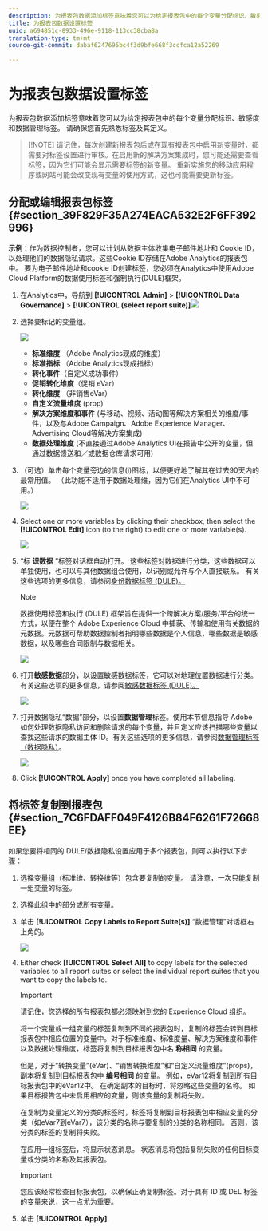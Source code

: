 ```yaml
---
description: 为报表包数据添加标签意味着您可以为给定报表包中的每个变量分配标识、敏感度和数据管理标签。 请确保您首先熟悉标签及其定义。
title: 为报表包数据设置标签
uuid: a694851c-8933-496e-9118-113cc38cba8a
translation-type: tm+mt
source-git-commit: dabaf6247695bc4f3d9bfe668f3ccfca12a52269

---
```



# 为报表包数据设置标签

为报表包数据添加标签意味着您可以为给定报表包中的每个变量分配标识、敏感度和数据管理标签。 请确保您首先熟悉标签及其定义。

>[!NOTE] 请记住，每次创建新报表包后或在现有报表包中启用新变量时，都需要对标签设置进行审核。在启用新的解决方案集成时，您可能还需要查看标签，因为它们可能会显示需要标签的新变量。 重新实施您的移动应用程序或网站可能会改变现有变量的使用方式，这也可能需要更新标签。

## 分配或编辑报表包标签 {#section_39F829F35A274EACA532E2F6FF392996}

**示例**：作为数据控制者，您可以计划从数据主体收集电子邮件地址和 Cookie ID，以处理他们的数据隐私请求。这些Cookie ID存储在Adobe Analytics的报表包中。 要为电子邮件地址和cookie ID创建标签，您必须在Analytics中使用Adobe Cloud Platform的数据使用标签和强制执行(DULE)框架。

1. 在Analytics中，导航到 **[!UICONTROL Admin]** > **[!UICONTROL Data Governance]** > **[!UICONTROL (select report suite)]**![](assets/privacy_rs_settings.png)

1. 选择要标记的变量组。

   ![](assets/variables.png)

   * **标准维度** （Adobe Analytics现成的维度）
   * **标准指标** （Adobe Analytics现成指标）
   * **转化事件**（自定义成功事件）
   * **促销转化维度**（促销 eVar）
   * **转化维度** （非销售eVar）
   * **自定义流量维度** (prop)
   * **解决方案维度和事件** (与移动、视频、活动图等解决方案相关的维度/事件，以及与Adobe Campaign、Adobe Experience Manager、Advertising Cloud等解决方案集成)
   * **数据处理维度** (不直接通过Adobe Analytics UI在报告中公开的变量，但通过数据馈送和／或数据仓库请求可用)

1. （可选）单击每个变量旁边的信息(i)图标，以便更好地了解其在过去90天内的最常用值。 （此功能不适用于数据处理维，因为它们在Analytics UI中不可用。）

   ![](assets/info.png)

1. Select one or more variables by clicking their checkbox, then select the **[!UICONTROL Edit]** icon (to the right) to edit one or more variable(s).

   ![](assets/edit.png)

1. “标 **识数据** ”标签对话框自动打开。 这些标签对数据进行分类，这些数据可以单独使用，也可以与其他数据组合使用，以识别或允许与个人直接联系。 有关这些选项的更多信息，请参阅[身份数据标签 (DULE)。](/help/admin/c-data-governance/gdpr-labels.md#identity-data-labels)

   >[!NOTE]
   >
   >数据使用标签和执行 (DULE) 框架旨在提供一个跨解决方案/服务/平台的统一方式，以便在整个 Adobe Experience Cloud 中捕获、传输和使用有关数据的元数据。元数据可帮助数据控制者指明哪些数据是个人信息，哪些数据是敏感数据，以及哪些合同限制与数据相关。

   ![](assets/identity_labels.png)

1. 打开&#x200B;**敏感数据**&#x200B;部分，以设置敏感数据标签，它可以对地理位置数据进行分类。有关这些选项的更多信息，请参阅[敏感数据标签 (DULE)。](/help/admin/c-data-governance/gdpr-labels.md#sensitive-data-labels)

   ![](assets/sensitive_data.png)

1. 打开数据隐私“数据”部分，以设置&#x200B;**数据管理**&#x200B;标签。使用本节信息指导 Adobe 如何处理数据隐私访问和删除请求的每个变量，并且定义应该扫描哪些变量以查找这些请求的数据主体 ID。有关这些选项的更多信息，请参阅[数据管理标签（数据隐私）](/help/admin/c-data-governance/gdpr-labels.md#data-governance-labels)。

   ![](assets/privacy_labels.png)

1. Click **[!UICONTROL Apply]** once you have completed all labeling.

## 将标签复制到报表包 {#section_7C6FDAFF049F4126B84F6261F72668EE}

如果您要将相同的 DULE/数据隐私设置应用于多个报表包，则可以执行以下步骤：

1. 选择变量组（标准维、转换维等）包含要复制的变量。 请注意，一次只能复制一组变量的标签。
1. 选择此组中的部分或所有变量。
1. 单击 **[!UICONTROL Copy Labels to Report Suite(s)]** “数据管理”对话框右上角的。

   ![](assets/apply_as_template.png)

1. Either check **[!UICONTROL Select All]** to copy labels for the selected variables to all report suites or select the individual report suites that you want to copy the labels to.

   >[!IMPORTANT]
   >
   >请记住，您选择的所有报表包都必须映射到您的 Experience Cloud 组织。

   将一个变量或一组变量的标签复制到不同的报表包时，复制的标签会转到目标报表包中相应位置的变量中。对于标准维度、标准度量、解决方案维度和事件以及数据处理维度，标签将复制到目标报表包中名 **称相同** 的变量。

   但是，对于“转换变量”(eVar)、“销售转换维度”和“自定义流量维度”(props)，副本将复制到目标报表包中 **编号相同** 的变量。 例如，eVar12将复制到所有目标报表包中的eVar12中。 在确定副本的目标时，将忽略这些变量的名称。 如果目标报告包中未启用相应的变量，则该变量的复制将失败。

   在复制为变量定义的分类的标签时，标签将复制到目标报表包中相应变量的分类（如eVar7到eVar7），该分类的名称与要复制的分类的名称相同。 否则，该分类的标签的复制将失败。

   在应用一组标签后，将显示状态消息。 状态消息将包括复制失败的任何目标变量或分类的名称及其报表包。

   >[!IMPORTANT]
   >
   >您应该经常检查目标报表包，以确保正确复制标签。对于具有 ID 或 DEL 标签的变量来说，这一点尤为重要。

1. 单击 **[!UICONTROL Apply]**.

